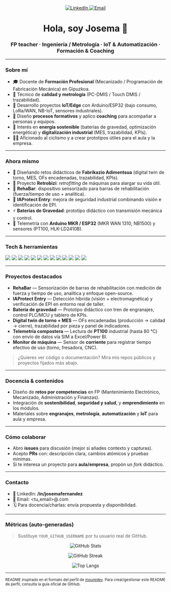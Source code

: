 <!-- Banner / Hero -->
<p align="center">
  <a href="https://www.linkedin.com/in/josemafernandez/" target="_blank">
    <img src="https://img.shields.io/badge/LinkedIn-Josema%20Fern%C3%A1ndez-0A66C2?style=for-the-badge&logo=linkedin" alt="LinkedIn"/>
  </a>
  <a href="mailto:<tu_email>@<dominio>.com" target="_blank">
    <img src="https://img.shields.io/badge/Email-Contacto-EA4335?style=for-the-badge&logo=gmail&logoColor=white" alt="Email"/>
  </a>
</p>

<h1 align="center">Hola, soy Josema 👋</h1>
<h3 align="center">FP teacher · Ingeniería / Metrología · IoT & Automatización · Formación & Coaching</h3>

---

### Sobre mí

- 🎓 Docente de **Formación Profesional** (Mecanizado / Programación de Fabricación Mecánica) en Gipuzkoa.  
- 🧪 Técnico de **calidad y metrología** (PC-DMIS / Touch DMIS / trazabilidad).  
- 🔧 Desarrollo proyectos **IoT/Edge** con Arduino/ESP32 (bajo consumo, LoRa/WAN, NB-IoT, sensores industriales).  
- 🧠 Diseño **procesos formativos** y aplico **coaching** para acompañar a personas y equipos.  
- 🌱 Interés en **energía sostenible** (baterías de gravedad, optimización energética) y **digitalización industrial** (MES, trazabilidad, KPIs).  
- 🚴‍♂️ Aficionado al ciclismo y a crear prototipos útiles para el aula y la empresa.

---

### Ahora mismo

- 🏫 Diseñando retos didácticos de **Fabrikazio Adimentsua** (digital twin de torno, MES, OFs encadenadas, trazabilidad, KPIs).  
- 🧰 Proyecto **Retrobizi**: _retrofitting_ de máquinas para alargar su vida útil.  
- 🧪 **RehaBar**: dispositivo sensorizado para barras de rehabilitación (fuerza/tiempo de uso + analítica).  
- 🧠 **IAProtect Entry**: mejora de seguridad industrial combinando visión e identificación de EPI.  
- ⚡ **Baterías de Gravedad**: prototipo didáctico con transmisión mecánica y control.  
- 📡 Telemetría con **Arduino MKR / ESP32** (MKR WAN 1310, NB1500) y sensores (PT100, HLK-LD2410B).

---

### Tech & herramientas

<p>
  <!-- Lenguajes -->
  <img src="https://img.shields.io/badge/C/C++-00599C?logo=cplusplus&logoColor=white" />
  <img src="https://img.shields.io/badge/Python-3776AB?logo=python&logoColor=white" />
  <img src="https://img.shields.io/badge/Arduino-00979D?logo=arduino&logoColor=white" />
  <img src="https://img.shields.io/badge/ESP32-000000?logo=espressif&logoColor=white" />
  <!-- HW/IoT -->
  <img src="https://img.shields.io/badge/LoRaWAN-1F2E3A?logo=thethingsnetwork&logoColor=white" />
  <img src="https://img.shields.io/badge/NB--IoT-6C3?logo=signal&logoColor=white" />
  <img src="https://img.shields.io/badge/I2C/SPI/UART-333?logo=protocols&logoColor=white" />
  <img src="https://img.shields.io/badge/Sensores-PT100%20%7C%20HDC1080%20%7C%20LD2410B-555" />
  <!-- QA/Metrología -->
  <img src="https://img.shields.io/badge/Metrolog%C3%ADa-PC--DMIS%20%7C%20Touch%20DMIS-444" />
  <!-- Datos / MS 365 -->
  <img src="https://img.shields.io/badge/Power%20BI-FFC107?logo=powerbi&logoColor=black" />
  <img src="https://img.shields.io/badge/Power%20Apps-742774?logo=powerapps&logoColor=white" />
  <img src="https://img.shields.io/badge/Power%20Automate-0066FF?logo=powerautomate&logoColor=white" />
  <img src="https://img.shields.io/badge/SharePoint-0078D4?logo=sharepoint&logoColor=white" />
</p>

---

### Proyectos destacados

- **RehaBar** — Sensorización de barras de rehabilitación con medición de fuerza y tiempo de uso, analítica y enfoque open-source.  
- **IAProtect Entry** — Detección híbrida (visión + electromagnética) y verificación de EPI en entorno real de taller.  
- **Batería de gravedad** — Prototipo didáctico con tren de engranajes, control PLC/MCU y tablero de KPIs.  
- **Digital twin de torno + MES** — OFs encadenadas (producción → calidad → cierre), trazabilidad por pieza y panel de indicadores.  
- **Telemetría compostera** — Lectura de **PT100** industrial (hasta 80 °C) con envío de datos vía SIM a Excel/Power BI.  
- **Monitor de máquina** — Sensor de **corriente** para registrar tiempo efectivo de uso (torno, fresadora, CNC).

> ¿Quieres ver código o documentación? Mira mis repos públicos y proyectos fijados más abajo.

---

### Docencia & contenidos

- Diseño de **retos por competencias** en FP (Mantenimiento Electrónico, Mecanizado, Administración y Finanzas).  
- Integración de **sostenibilidad**, **seguridad y salud**, y **emprendimiento** en los módulos.  
- Materiales sobre **engranajes**, **metrología**, **automatización** y **IoT** para aula y empresa.

---

### Cómo colaborar

- Abro **issues** para discusión (mejor si añades contexto y capturas).  
- Acepto **PRs** con: descripción clara, cambios atómicos y pruebas mínimas.  
- Si te interesa un proyecto para **aula/empresa**, propón un _fork_ didáctico.

---

### Contacto

- 💼 LinkedIn: **/in/josemafernandez**  
- 📧 Email: <tu_email>@<dominio>.com  
- 🗓️ Para docencia/charlas: envía propuesta y disponibilidad.

---

### Métricas (auto-generadas)

> Sustituye `YOUR_GITHUB_USERNAME` por tu usuario real de GitHub.

<p align="center">
  <img src="https://github-readme-stats.vercel.app/api?username=YOUR_GITHUB_USERNAME&show_icons=true&hide_title=true" alt="GitHub Stats" />
</p>
<p align="center">
  <img src="https://github-readme-streak-stats.herokuapp.com/?user=YOUR_GITHUB_USERNAME" alt="GitHub Streak" />
</p>
<p align="center">
  <img src="https://github-readme-stats.vercel.app/api/top-langs/?username=YOUR_GITHUB_USERNAME&layout=compact" alt="Top Langs" />
</p>

---

<sub>README inspirado en el formato del perfil de <a href="https://github.com/mouredev">mouredev</a>. Para crear/gestionar este README de perfil, consulta la guía oficial de GitHub.</sub>
